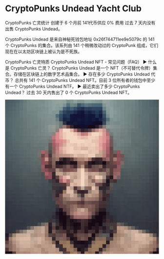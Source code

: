 # CryptoPunks Undead Yacht Club

CryptoPunks 亡灵统计
创建于 6 个月前
141代币供应
0% 费用
过去 7 天内没有出售 CryptoPunks Undead。

CryptoPunks Undead 是来自神秘死钱包地址 0x26f744711ee9e5079c 的 141 个 CryptoPunks 的集合。该系列由 141 个稍微改动过的 CryptoPunk 组成，它们现在在以太坊区块链上被认为是不死族。

CryptoPunks 亡灵特质
CryptoPunks Undead NFT - 常见问题（FAQ）
▶ 什么是 CryptoPunks 亡灵？
CryptoPunks Undead 是一个 NFT（不可替代令牌）集合。存储在区块链上的数字艺术品集合。
▶ 存在多少 CryptoPunks Undead 代币？
总共有 141 个 CryptoPunks Undead NFT。目前 3 位所有者的钱包中至少有一个 CryptoPunks Undead NTF。
▶ 最近卖出了多少 CryptoPunks Undead？
过去 30 天内售出了 0 个 CryptoPunks Undead NFT。

![nft](unnamed.png)

